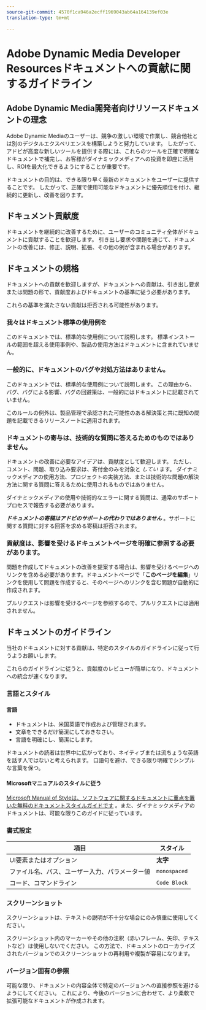 ```yaml
---
source-git-commit: 4570f1ca946a2ecff1969043ab64a164139ef03e
translation-type: tm+mt

---
```

# Adobe Dynamic Media Developer Resourcesドキュメントへの貢献に関するガイドライン

## Adobe Dynamic Media開発者向けリソースドキュメントの理念

Adobe Dynamic Mediaのユーザーは、競争の激しい環境で作業し、競合他社とは別のデジタルエクスペリエンスを構築しようと努力しています。 したがって、アドビが高度な新しいツールを提供する際には、これらのツールを正確で明確なドキュメントで補完し、お客様がダイナミックメディアへの投資を即座に活用し、ROIを最大化できるようにすることが重要です。

ドキュメントの目的は、できる限り早く最新のドキュメントをユーザーに提供することです。 したがって、正確で使用可能なドキュメントに優先順位を付け、継続的に更新し、改善を図ります。

## ドキュメント貢献度

ドキュメントを継続的に改善するために、ユーザーのコミュニティ全体がドキュメントに貢献することを歓迎します。 引き出し要求や問題を通じて、ドキュメントの改善には、修正、説明、拡張、その他の例が含まれる場合があります。

## ドキュメントの規格

ドキュメントへの貢献を歓迎しますが、ドキュメントへの貢献は、引き出し要求または問題の形で、貢献度およびドキュメントの基準に従う必要があります。

これらの基準を満たさない貢献は拒否される可能性があります。

### 我々はドキュメント標準の使用例を

このドキュメントでは、標準的な使用例について説明します。 標準インストールの範囲を超える使用事例や、製品の使用方法はドキュメントに含まれていません。

### 一般的に、ドキュメントのバグや対処方法はありません。

このドキュメントでは、標準的な使用例について説明します。 この理由から、バグ、バグによる影響、バグの回避策は、一般的にはドキュメントに記載されていません。

このルールの例外は、製品管理で承認された可能性のある解決策と共に既知の問題を記載できるリリースノートに適用されます。

### ドキュメントの寄与は、技術的な質問に答えるためのものではありません。

ドキュメントの改善に必要なアイデアは、貢献度として歓迎します。 ただし、コメント、問題、取り込み要求は、寄付金のみを対象と *してい* ます。 ダイナミックメディアの使用方法、プロジェクトの実装方法、または技術的な問題の解決方法に関する質問に答えるために使用されるものではありません。

ダイナミックメディアの使用や技術的なエラーに関する質問は、通常のサポートプロセスで報告する必要があります。

***ドキュメントの寄稿はアドビのサポートの代わりではありません*** 。サポートに関する質問に対する回答を求める寄稿は拒否されます。

### 貢献度は、影響を受けるドキュメントページを明確に参照する必要があります。

問題を作成してドキュメントの改善を提案する場合は、影響を受けるページへのリンクを含める必要があります。ドキュメントページで「**このページを編集**」リンクを使用して問題を作成すると、そのページへのリンクを含む問題が自動的に作成されます。

プルリクエストは影響を受けるページを参照するので、プルリクエストには適用されません。

## ドキュメントのガイドライン

当社のドキュメントに対する貢献は、特定のスタイルのガイドラインに従って行うようお願いします。

これらのガイドラインに従うと、貢献度のレビューが簡単になり、ドキュメントへの統合が速くなります。

### 言語とスタイル

#### 言語

* ドキュメントは、米国英語で作成および管理されます。
* 文章をできるだけ簡潔にしておきなさい。
* 言語を明確にし、簡潔にします。

ドキュメントの読者は世界中に広がっており、ネイティブまたは流ちょうな英語を話す人ではないと考えられます。 口語句を避け、できる限り明確でシンプルな言葉を保つ。

#### Microsoftマニュアルのスタイルに従う

[Microsoft Manual of Styleは、ソフトウェアに関するドキュメントに重点を置いた無料のドキュメントスタイルガイドです](https://docs.microsoft.com/en-us/style-guide/welcome/) 。また、ダイナミックメディアのドキュメントは、可能な限りこのガイドに従っています。

### 書式設定

| 項目 | スタイル |
|---|---|
| UI要素またはオプション | **太字** |
| ファイル名、パス、ユーザー入力、パラメーター値 | `monospaced` |
| コード、コマンドライン | ```Code Block``` |

### スクリーンショット

スクリーンショットは、テキストの説明が不十分な場合にのみ慎重に使用してください。

スクリーンショット内のマーカーやその他の注釈（赤いフレーム、矢印、テキストなど）は使用しないでください。 この方法で、ドキュメントのローカライズされたバージョンでのスクリーンショットの再利用や複製が容易になります。

### バージョン固有の参照

可能な限り、ドキュメントの内容全体で特定のバージョンへの直接参照を避けるようにしてください。 これにより、今後のバージョンに合わせて、より柔軟で拡張可能なドキュメントが作成されます。